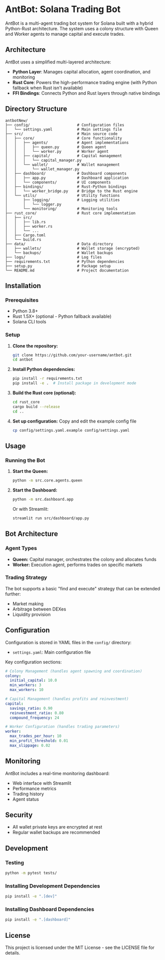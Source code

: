 # AntBot: Solana Trading Bot

AntBot is a multi-agent trading bot system for Solana built with a hybrid Python-Rust architecture. The system uses a colony structure with Queen and Worker agents to manage capital and execute trades.

## Architecture

AntBot uses a simplified multi-layered architecture:

- **Python Layer**: Manages capital allocation, agent coordination, and monitoring
- **Rust Core**: Powers the high-performance trading engine (with Python fallback when Rust isn't available)
- **FFI Bindings**: Connects Python and Rust layers through native bindings

## Directory Structure

```
antbotNew/
├── config/                     # Configuration files
│   └── settings.yaml           # Main settings file
├── src/                        # Main source code
│   ├── core/                   # Core functionality
│   │   ├── agents/             # Agent implementations
│   │   │   ├── queen.py        # Queen agent 
│   │   │   └── worker.py       # Worker agent
│   │   ├── capital/            # Capital management
│   │   │   └── capital_manager.py
│   │   └── wallet/             # Wallet management
│   │       └── wallet_manager.py
│   ├── dashboard/              # Dashboard components
│   │   ├── app.py              # Dashboard application
│   │   └── components/         # UI components
│   ├── bindings/               # Rust-Python bindings
│   │   └── worker_bridge.py    # Bridge to the Rust engine
│   └── utils/                  # Utility functions
│       ├── logging/            # Logging utilities
│       │   └── logger.py
│       └── monitoring/         # Monitoring tools
├── rust_core/                  # Rust core implementation
│   ├── src/
│   │   ├── lib.rs
│   │   ├── worker.rs
│   │   └── ...
│   ├── Cargo.toml
│   └── build.rs
├── data/                       # Data directory
│   ├── wallets/                # Wallet storage (encrypted)
│   └── backups/                # Wallet backups
├── logs/                       # Log files
├── requirements.txt            # Python dependencies
├── setup.py                    # Package setup
└── README.md                   # Project documentation
```

## Installation

### Prerequisites

- Python 3.8+ 
- Rust 1.5X+ (optional - Python fallback available)
- Solana CLI tools

### Setup

1. **Clone the repository:**
   ```bash
   git clone https://github.com/your-username/antbot.git
   cd antbot
   ```

2. **Install Python dependencies:**
   ```bash
   pip install -r requirements.txt
   pip install -e .  # Install package in development mode
   ```

3. **Build the Rust core (optional):**
   ```bash
   cd rust_core
   cargo build --release
   cd ..
   ```

4. **Set up configuration:**
   Copy and edit the example config file
   ```bash
   cp config/settings.yaml.example config/settings.yaml
   ```

## Usage

### Running the Bot

1. **Start the Queen:**
   ```bash
   python -m src.core.agents.queen
   ```

2. **Start the Dashboard:**
   ```bash
   python -m src.dashboard.app
   ```

   Or with Streamlit:
   ```bash
   streamlit run src/dashboard/app.py
   ```

## Bot Architecture

### Agent Types

- **Queen:** Capital manager, orchestrates the colony and allocates funds
- **Worker:** Execution agent, performs trades on specific markets

### Trading Strategy

The bot supports a basic "find and execute" strategy that can be extended further:

- Market making
- Arbitrage between DEXes
- Liquidity provision

## Configuration

Configuration is stored in YAML files in the `config/` directory:

- `settings.yaml`: Main configuration file

Key configuration sections:

```yaml
# Colony Management (handles agent spawning and coordination)
colony:
  initial_capital: 10.0
  min_workers: 3
  max_workers: 10

# Capital Management (handles profits and reinvestment)
capital:
  savings_ratio: 0.90
  reinvestment_ratio: 0.80
  compound_frequency: 24

# Worker Configuration (handles trading parameters)
worker:
  max_trades_per_hour: 10
  min_profit_threshold: 0.01
  max_slippage: 0.02
```

## Monitoring

AntBot includes a real-time monitoring dashboard:

- Web interface with Streamlit
- Performance metrics
- Trading history
- Agent status

## Security

- All wallet private keys are encrypted at rest
- Regular wallet backups are recommended

## Development

### Testing

```bash
python -m pytest tests/
```

### Installing Development Dependencies

```bash
pip install -e ".[dev]"
```

### Installing Dashboard Dependencies

```bash
pip install -e ".[dashboard]"
```

## License

This project is licensed under the MIT License - see the LICENSE file for details.
